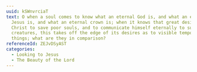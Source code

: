 ```yaml
---
uuid: kSWnvrciaT
text: O when a soul comes to know what an eternal God is, and what an eternal
  Jesus is, and what an eternal crown is; when it knows that great design of
  Christ to save poor souls, and to communicate himself eternally to such poor
  creatures, this takes off the edge of its desires as to visible temporal
  things; what are they in comparison?
referenceId: ZEJvDSyAST
categories:
  - Looking to Jesus
  - The Beauty of the Lord
---
```

